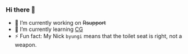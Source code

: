 ### Hi there 👋

- 🔭 I’m currently working on ~~Rsupport~~
- 🌱 I’m currently learning [CG](https://www.youtube.com/playlist?list=PLYEC1V9tJOl03WLDoUEKbiYW_Xt4W6LTl)
- ⚡ Fun fact: My Nick `byungi` means that the toilet seat is right, not a weapon.
